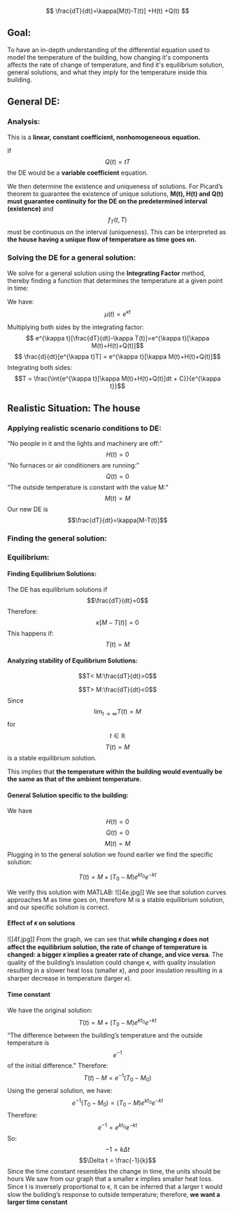 $$
\frac{dT}{dt}=\kappa[M(t)-T(t)] +H(t) +Q(t)
$$
## Goal:
To have an in-depth understanding of the differential equation used to model the temperature of the building, how changing it's components affects the rate of change of temperature, and find it's equilibrium solution, general solutions, and what they imply for the temperature inside this building.

## General DE:
### Analysis:
This is a **linear, constant coefficient, nonhomogeneous equation.** 

If $$Q(t) = tT$$the DE would be a **variable coefficient** equation.

We then determine the existence and uniqueness of solutions. For Picard’s theorem to guarantee the existence of unique solutions, **M(t), H(t) and Q(t) must guarantee continuity for the DE on the predetermined interval (existence)** and$$f_{T}(t,T)$$must be continuous on the interval (uniqueness). This can be interpreted as **the house having a unique flow of temperature as time goes on.**

### Solving the DE for a general solution:
We solve for a general solution using the **Integrating Factor** method, thereby finding a function that determines the temperature at a given point in time: 

We have: $$\mu(t) = e^{\kappa t}$$

Multiplying both sides by the integrating factor: $$ e^{\kappa t}[\frac{dT}{dt}-\kappa T(t)]=e^{\kappa t}[\kappa M(t)+H(t)+Q(t)]$$$$ \frac{d}{dt}[e^{\kappa t}T] = e^{\kappa t}[\kappa M(t)+H(t)+Q(t)]$$
Integrating both sides: 
$$T = \frac{\int{e^{\kappa t}[\kappa M(t)+H(t)+Q(t)]dt + C}}{e^{\kappa t}}$$
## Realistic Situation: The house
### Applying realistic scenario conditions to DE:
“No people in it and the lights and machinery are off:”$$H(t)=0$$“No furnaces or air conditioners are running:”$$ Q(t)=0$$“The outside temperature is constant with the value M:” $$M(t)=M$$Our new DE is $$\frac{dT}{dt}=\kappa[M-T(t)]$$
### Finding the general solution:

### Equilibrium:
#### Finding Equilibrium Solutions:
The DE has equilibrium solutions if $$\frac{dT}{dt}=0$$
Therefore: $$\kappa[M-T(t)]=0$$
This happens if: $$ T(t)=M$$
#### Analyzing stability of Equilibrium Solutions:
$$T< M:\frac{dT}{dt}>0$$

$$T> M:\frac{dT}{dt}<0$$
Since $$\lim_{ t \to \infty } T(t) = M $$ for $$ t \in \mathbb{R}$$$$T(t) = M$$is a stable equilibrium solution. 

This implies that **the temperature within the building would eventually be the same as that of the ambient temperature.**
#### General Solution specific to the building:
We have $$ H(t) = 0 $$$$ Q(t) = 0 $$$$ M(t) = M $$
Plugging in to the general solution we found earlier we find the specific solution: 

$$T(t) = M + (T_{0}-M)e^{kt_{0}}e^{-kt}$$

We verify this solution with MATLAB:
![[4e.jpg]]
We see that solution curves approaches M as time goes on, therefore M is a stable equilibrium solution, and our specific solution is correct.

#### Effect of 𝜅 on solutions
 
![[4f.jpg]]
From the graph, we can see that **while changing 𝜅 does not affect the equilibrium solution, the rate of change of temperature is changed: a bigger 𝜅 implies a greater rate of change, and vice versa**. The quality of the building’s insulation could change 𝜅, with quality insulation resulting in a slower heat loss (smaller 𝜅), and poor insulation resulting in a sharper decrease in temperature (larger 𝜅).

#### Time constant
We have the original solution:  $$T(t) = M + (T_{0}-M)e^{kt_{0}}e^{-kt}$$“The difference between the building’s temperature and the outside temperature is $$e^{-1}$$ of the initial difference." Therefore: $$T(t) - M = e^{-1}(T_{0}-M_{0})$$
Using the general solution, we have:$$e^{-1}(T_{0}-M_{0}) = (T_{0}-M)e^{kt_{0}}e^{-kt}$$
Therefore: $$e^{-1} = e^{kt_{0}}e^{-kt}$$
So: $$-1=k\Delta t$$
$$\Delta t = \frac{-1}{k}$$
Since the time constant resembles the change in time, the units should be hours
We saw from our graph that a smaller 𝜅 implies smaller heat loss. Since t is inversely proportional to 𝜅, it can be inferred that a larger t would slow the building’s response to outside temperature; therefore, **we want a larger time constant**
